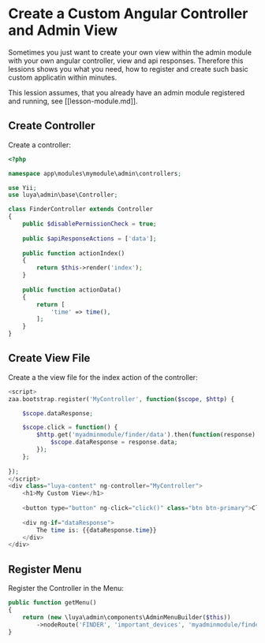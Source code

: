 # Create a Custom Angular Controller and Admin View

Sometimes you just want to create your own view within the admin module with your own angular controller, view and api responses. Therefore this lessions shows you what you need, how to register and create such basic custom applicatin within minutes.

This lession assumes, that you already have an admin module registered and running, see [[lesson-module.md]].

## Create Controller

Create a controller:

```php
<?php

namespace app\modules\mymodule\admin\controllers;

use Yii;
use luya\admin\base\Controller;

class FinderController extends Controller
{
    public $disablePermissionCheck = true;
    
    public $apiResponseActions = ['data'];
    
    public function actionIndex()
    {
        return $this->render('index');
    }
    
    public function actionData()
    {
        return [
            'time' => time(),
        ];    
    }
}
```

## Create View File

Create a the view file for the index action of the controller:

```php
<script>
zaa.bootstrap.register('MyController', function($scope, $http) {

    $scope.dataResponse;

    $scope.click = function() {
        $http.get('myadminmodule/finder/data').then(function(response) {
            $scope.dataResponse = response.data;        
        });
    };
    
});
</script>
<div class="luya-content" ng-controller="MyController">
    <h1>My Custom View</h1>
    
    <button type="button" ng-click="click()" class="btn btn-primary">Click me</button>
    
    <div ng-if="dataResponse">
        The time is: {{dataResponse.time}}
    </div>
</div>
```

## Register Menu

Register the Controller in the Menu:

```php
public function getMenu()
{
    return (new \luya\admin\components\AdminMenuBuilder($this))
        ->nodeRoute('FINDER', 'important_devices', 'myadminmodule/finder/index');
}
```